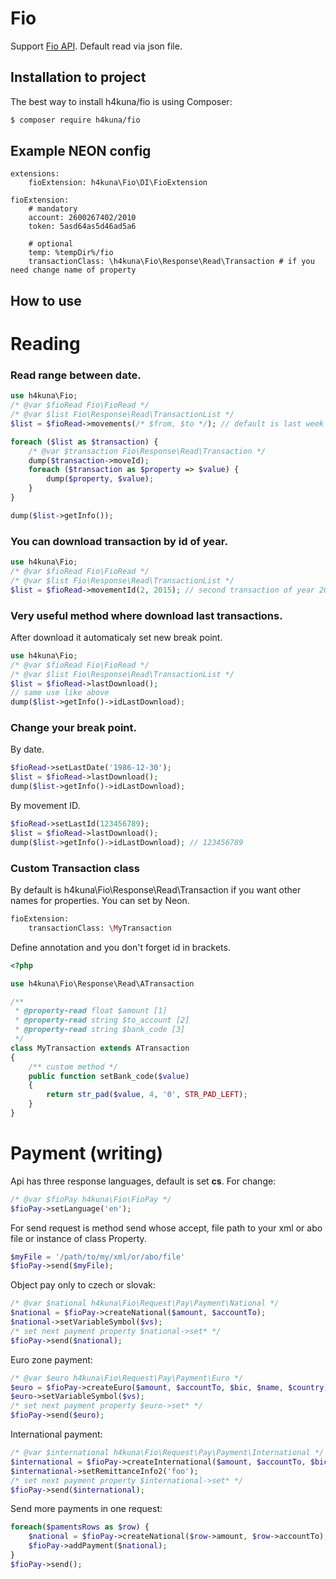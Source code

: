 Fio
=====
Support [Fio API](http://www.fio.sk/docs/cz/API_Bankovnictvi.pdf). Default read via json file.

Installation to project
-----------------------
The best way to install h4kuna/fio is using Composer:
```sh
$ composer require h4kuna/fio
```

Example NEON config
-------------------
```
extensions:
    fioExtension: h4kuna\Fio\DI\FioExtension

fioExtension:
    # mandatory
    account: 2600267402/2010
    token: 5asd64as5d46ad5a6

    # optional
    temp: %tempDir%/fio
    transactionClass: \h4kuna\Fio\Response\Read\Transaction # if you need change name of property
```

How to use
---------------
Reading
=======
### Read range between date.

```php
use h4kuna\Fio;
/* @var $fioRead Fio\FioRead */
/* @var $list Fio\Response\Read\TransactionList */
$list = $fioRead->movements(/* $from, $to */); // default is last week

foreach ($list as $transaction) {
    /* @var $transaction Fio\Response\Read\Transaction */
    dump($transaction->moveId);
    foreach ($transaction as $property => $value) {
        dump($property, $value);
    }
}

dump($list->getInfo());
```

### You can download transaction by id of year.
```php
use h4kuna\Fio;
/* @var $fioRead Fio\FioRead */
/* @var $list Fio\Response\Read\TransactionList */
$list = $fioRead->movementId(2, 2015); // second transaction of year 2015
```

### Very useful method where download last transactions.
After download it automaticaly set new break point.
```php
use h4kuna\Fio;
/* @var $fioRead Fio\FioRead */
/* @var $list Fio\Response\Read\TransactionList */
$list = $fioRead->lastDownload();
// same use like above
dump($list->getInfo()->idLastDownload);
```

### Change your break point.
By date.
```php
$fioRead->setLastDate('1986-12-30');
$list = $fioRead->lastDownload();
dump($list->getInfo()->idLastDownload);
```

By movement ID.
```php
$fioRead->setLastId(123456789);
$list = $fioRead->lastDownload();
dump($list->getInfo()->idLastDownload); // 123456789
```

### Custom Transaction class
By default is h4kuna\Fio\Response\Read\Transaction if you want other names for properties. You can set by Neon.
```sh
fioExtension:
    transactionClass: \MyTransaction
```

Define annotation and you don't forget id in brackets.
```php
<?php

use h4kuna\Fio\Response\Read\ATransaction

/**
 * @property-read float $amount [1]
 * @property-read string $to_account [2]
 * @property-read string $bank_code [3]
 */
class MyTransaction extends ATransaction
{
	/** custom method */
	public function setBank_code($value)
	{
		return str_pad($value, 4, '0', STR_PAD_LEFT);
	}
}
```


Payment (writing)
=============
Api has three response languages, default is set **cs**. For change:
```php
/* @var $fioPay h4kuna\Fio\FioPay */
$fioPay->setLanguage('en');
```

For send request is method send whose accept, file path to your xml or abo file or instance of class Property.
```php
$myFile = '/path/to/my/xml/or/abo/file'
$fioPay->send($myFile);
```

Object pay only to czech or slovak:
```php
/* @var $national h4kuna\Fio\Request\Pay\Payment\National */
$national = $fioPay->createNational($amount, $accountTo);
$national->setVariableSymbol($vs);
/* set next payment property $national->set* */
$fioPay->send($national);
```

Euro zone payment:
```php
/* @var $euro h4kuna\Fio\Request\Pay\Payment\Euro */
$euro = $fioPay->createEuro($amount, $accountTo, $bic, $name, $country);
$euro->setVariableSymbol($vs);
/* set next payment property $euro->set* */
$fioPay->send($euro);
```

International payment:
```php
/* @var $international h4kuna\Fio\Request\Pay\Payment\International */
$international = $fioPay->createInternational($amount, $accountTo, $bic, $name, $street, $city, $country, $info);
$international->setRemittanceInfo2('foo');
/* set next payment property $international->set* */
$fioPay->send($international);
```

Send more payments in one request:
```php
foreach($pamentsRows as $row) {
	$national = $fioPay->createNational($row->amount, $row->accountTo);
	$fioPay->addPayment($national);
}
$fioPay->send();
```
